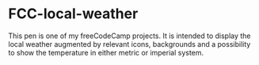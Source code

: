 # FCC-local-weather 

This pen is one of my freeCodeCamp projects. It is intended to display the local weather augmented by relevant icons, backgrounds and a possibility to show the temperature in either metric or imperial system.


